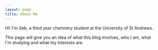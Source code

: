 ```yaml
---
layout: page
title: About Me 
---
```


Hi! I'm Seb, a third year chemistry student at the University of St Andrews. 

This page will give you an idea of what this blog involves, who I am, what I'm studying and what my interests are.
